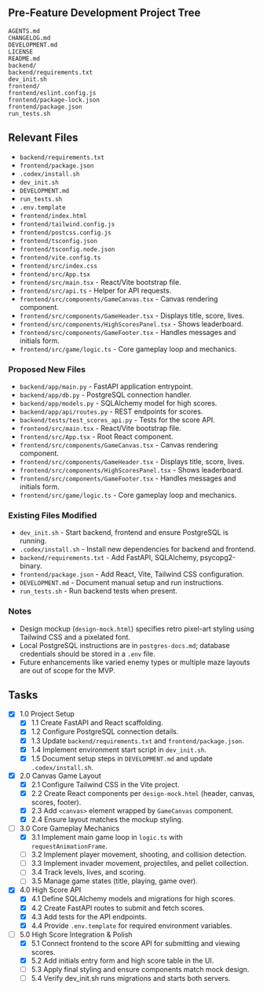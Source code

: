 ## Pre-Feature Development Project Tree
```
AGENTS.md
CHANGELOG.md
DEVELOPMENT.md
LICENSE
README.md
backend/
backend/requirements.txt
dev_init.sh
frontend/
frontend/eslint.config.js
frontend/package-lock.json
frontend/package.json
run_tests.sh
```

## Relevant Files
- `backend/requirements.txt`
- `frontend/package.json`
- `.codex/install.sh`
- `dev_init.sh`
- `DEVELOPMENT.md`
- `run_tests.sh`
- `.env.template`
- `frontend/index.html`
- `frontend/tailwind.config.js`
- `frontend/postcss.config.js`
- `frontend/tsconfig.json`
- `frontend/tsconfig.node.json`
- `frontend/vite.config.ts`
- `frontend/src/index.css`
- `frontend/src/App.tsx`
- `frontend/src/main.tsx` - React/Vite bootstrap file.
- `frontend/src/api.ts` - Helper for API requests.
- `frontend/src/components/GameCanvas.tsx` - Canvas rendering component.
- `frontend/src/components/GameHeader.tsx` - Displays title, score, lives.
- `frontend/src/components/HighScoresPanel.tsx` - Shows leaderboard.
- `frontend/src/components/GameFooter.tsx` - Handles messages and initials form.
- `frontend/src/game/logic.ts` - Core gameplay loop and mechanics.

### Proposed New Files
- `backend/app/main.py` - FastAPI application entrypoint.
- `backend/app/db.py` - PostgreSQL connection handler.
- `backend/app/models.py` - SQLAlchemy model for high scores.
- `backend/app/api/routes.py` - REST endpoints for scores.
- `backend/tests/test_scores_api.py` - Tests for the score API.
- `frontend/src/main.tsx` - React/Vite bootstrap file.
- `frontend/src/App.tsx` - Root React component.
- `frontend/src/components/GameCanvas.tsx` - Canvas rendering component.
- `frontend/src/components/GameHeader.tsx` - Displays title, score, lives.
- `frontend/src/components/HighScoresPanel.tsx` - Shows leaderboard.
- `frontend/src/components/GameFooter.tsx` - Handles messages and initials form.
- `frontend/src/game/logic.ts` - Core gameplay loop and mechanics.

### Existing Files Modified
- `dev_init.sh` - Start backend, frontend and ensure PostgreSQL is running.
- `.codex/install.sh` - Install new dependencies for backend and frontend.
- `backend/requirements.txt` - Add FastAPI, SQLAlchemy, psycopg2-binary.
- `frontend/package.json` - Add React, Vite, Tailwind CSS configuration.
- `DEVELOPMENT.md` - Document manual setup and run instructions.
- `run_tests.sh` - Run backend tests when present.

### Notes
- Design mockup (`design-mock.html`) specifies retro pixel-art styling using Tailwind CSS and a pixelated font.
- Local PostgreSQL instructions are in `postgres-docs.md`; database credentials should be stored in a `.env` file.
- Future enhancements like varied enemy types or multiple maze layouts are out of scope for the MVP.

## Tasks
- [x] 1.0 Project Setup
  - [x] 1.1 Create FastAPI and React scaffolding.
  - [x] 1.2 Configure PostgreSQL connection details.
  - [x] 1.3 Update `backend/requirements.txt` and `frontend/package.json`.
  - [x] 1.4 Implement environment start script in `dev_init.sh`.
  - [x] 1.5 Document setup steps in `DEVELOPMENT.md` and update `.codex/install.sh`.
- [x] 2.0 Canvas Game Layout
  - [x] 2.1 Configure Tailwind CSS in the Vite project.
  - [x] 2.2 Create React components per `design-mock.html` (header, canvas, scores, footer).
  - [x] 2.3 Add `<canvas>` element wrapped by `GameCanvas` component.
  - [x] 2.4 Ensure layout matches the mockup styling.
- [ ] 3.0 Core Gameplay Mechanics
  - [x] 3.1 Implement main game loop in `logic.ts` with `requestAnimationFrame`.
  - [ ] 3.2 Implement player movement, shooting, and collision detection.
  - [ ] 3.3 Implement invader movement, projectiles, and pellet collection.
  - [ ] 3.4 Track levels, lives, and scoring.
  - [ ] 3.5 Manage game states (title, playing, game over).
- [x] 4.0 High Score API
  - [x] 4.1 Define SQLAlchemy models and migrations for high scores.
  - [x] 4.2 Create FastAPI routes to submit and fetch scores.
  - [x] 4.3 Add tests for the API endpoints.
  - [x] 4.4 Provide `.env.template` for required environment variables.
- [ ] 5.0 High Score Integration & Polish
  - [x] 5.1 Connect frontend to the score API for submitting and viewing scores.
  - [x] 5.2 Add initials entry form and high score table in the UI.
  - [ ] 5.3 Apply final styling and ensure components match mock design.
  - [ ] 5.4 Verify dev_init.sh runs migrations and starts both servers.
